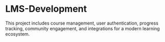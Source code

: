 # LMS-Development
This project includes course management, user authentication, progress tracking, community engagement, and integrations for a modern learning ecosystem.
